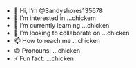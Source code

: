 - 👋 Hi, I’m @Sandyshores135678
- 👀 I’m interested in ...chickem
- 🌱 I’m currently learning ...chicken
- 💞️ I’m looking to collaborate on ...chicken
- 📫 How to reach me ...chicken
- 😄 Pronouns: ...chicken
- ⚡ Fun fact: ...chicken

<!---
Sandyshores135678/Sandyshores135678 is a ✨ special ✨ repository because its `README.md` (this file) appears on your GitHub profile.
You can click the Preview link to take a look at your changes.
--->
